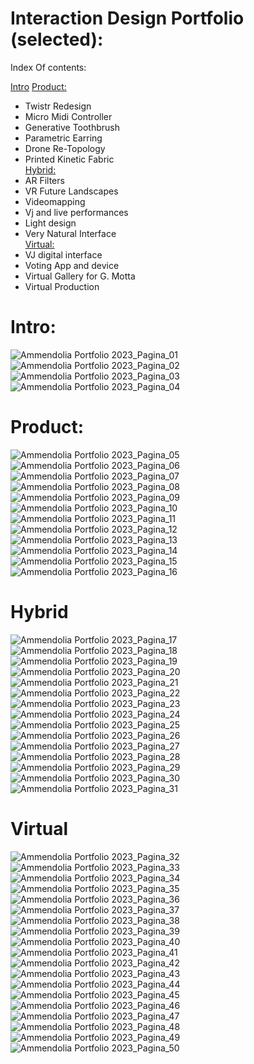 # Interaction Design Portfolio (selected):  
Index Of contents:  

[Intro](#intro) 
[Product:](#product) 
- Twistr Redesign 
- Micro Midi Controller   
- Generative Toothbrush  
- Parametric Earring
- Drone Re-Topology
- Printed Kinetic Fabric  
[Hybrid:](#hybrid) 
- AR Filters  
- VR Future Landscapes     
- Videomapping   
- Vj and live performances  
- Light design  
- Very Natural Interface   
[Virtual:](#virtual) 
- VJ digital interface  
- Voting App and device  
- Virtual Gallery for G. Motta  
- Virtual Production  

# Intro:  
![Ammendolia Portfolio 2023_Pagina_01](https://user-images.githubusercontent.com/82780678/225055571-ccc65e8e-39cc-4a94-ab42-e6ee1d990b3d.png)  
![Ammendolia Portfolio 2023_Pagina_02](https://user-images.githubusercontent.com/82780678/225055598-b8aae9ee-9c4c-4c0c-8383-fcb1e54d3f32.png)  
![Ammendolia Portfolio 2023_Pagina_03](https://user-images.githubusercontent.com/82780678/225055652-43334d77-617f-493a-85eb-2492292af5a8.png)  
![Ammendolia Portfolio 2023_Pagina_04](https://user-images.githubusercontent.com/82780678/225055749-54828912-a8c5-4862-9c9b-4cfaa334c58f.png) 
# Product:
![Ammendolia Portfolio 2023_Pagina_05](https://user-images.githubusercontent.com/82780678/225055782-d3f9ff2e-174e-4643-928b-3f81318f2489.png)  
![Ammendolia Portfolio 2023_Pagina_06](https://user-images.githubusercontent.com/82780678/225055809-70fd37ae-2773-4eaa-9708-7a622c3aec24.png)  
![Ammendolia Portfolio 2023_Pagina_07](https://user-images.githubusercontent.com/82780678/225055850-a3d4dfda-470e-45ae-839f-3ea893ded267.png)  
![Ammendolia Portfolio 2023_Pagina_08](https://user-images.githubusercontent.com/82780678/225055920-a58f427a-e404-440c-a605-f212530ad7d1.png)  
![Ammendolia Portfolio 2023_Pagina_09](https://user-images.githubusercontent.com/82780678/225056042-c4633f2a-6e1e-43e0-87f7-570a12355759.png)  
![Ammendolia Portfolio 2023_Pagina_10](https://user-images.githubusercontent.com/82780678/225056037-2561830e-7bae-4fe6-ab9f-d89b0ec7f5a5.png)  
![Ammendolia Portfolio 2023_Pagina_11](https://user-images.githubusercontent.com/82780678/225056141-3e046baf-8357-4ae1-aec6-42c33860042a.png)  
![Ammendolia Portfolio 2023_Pagina_12](https://user-images.githubusercontent.com/82780678/225056193-c5d559ea-1a91-4c16-96f7-437e381a762d.png)  
![Ammendolia Portfolio 2023_Pagina_13](https://user-images.githubusercontent.com/82780678/225056236-4f685c80-9863-4623-bfe2-c4450f6ca080.png)  
![Ammendolia Portfolio 2023_Pagina_14](https://user-images.githubusercontent.com/82780678/225056264-151ae08b-3660-415c-8a78-659230776c2f.png)  
![Ammendolia Portfolio 2023_Pagina_15](https://user-images.githubusercontent.com/82780678/225056301-b621b8fa-4dd8-4179-8958-53c5e91ab725.png)  
![Ammendolia Portfolio 2023_Pagina_16](https://user-images.githubusercontent.com/82780678/225056341-314e1614-ebc6-4359-b3e6-865f44a4ad1e.png)  
# Hybrid    
![Ammendolia Portfolio 2023_Pagina_17](https://user-images.githubusercontent.com/82780678/225056408-f8803293-2a02-46ab-a8ca-e62cc19fe1eb.png)   
![Ammendolia Portfolio 2023_Pagina_18](https://user-images.githubusercontent.com/82780678/225056522-0fb69b68-7d0b-44d0-b1c5-7d060020a59d.png)  
![Ammendolia Portfolio 2023_Pagina_19](https://user-images.githubusercontent.com/82780678/225056567-e1961074-d4d4-4dd1-9671-9863c01c3f05.png)  
![Ammendolia Portfolio 2023_Pagina_20](https://user-images.githubusercontent.com/82780678/225056592-6c2e9f6b-c255-4191-8e06-eb5f4193dad9.png)  
![Ammendolia Portfolio 2023_Pagina_21](https://user-images.githubusercontent.com/82780678/225056667-f8a45ef9-6e98-487a-a42f-3ca5b282246a.png)  
![Ammendolia Portfolio 2023_Pagina_22](https://user-images.githubusercontent.com/82780678/225056912-dcf3731c-8223-4d49-9619-5d43bc9920ec.png)  
![Ammendolia Portfolio 2023_Pagina_23](https://user-images.githubusercontent.com/82780678/225056918-ce971c5b-07b7-481f-8de6-e2bd794f4d03.png)  
![Ammendolia Portfolio 2023_Pagina_24](https://user-images.githubusercontent.com/82780678/225056960-8537b3d7-95a4-4f9b-ae4d-8bb9b23a4013.png)  
![Ammendolia Portfolio 2023_Pagina_25](https://user-images.githubusercontent.com/82780678/225057016-b7c25929-8985-4d51-a2c9-7027e2b37e1b.png)  
![Ammendolia Portfolio 2023_Pagina_26](https://user-images.githubusercontent.com/82780678/225057007-bead3e5f-57f8-4704-8ec4-a54f8057084a.png)  
![Ammendolia Portfolio 2023_Pagina_27](https://user-images.githubusercontent.com/82780678/225057098-56edc656-a701-41f6-9a38-a13f68f978b1.png)   
![Ammendolia Portfolio 2023_Pagina_28](https://user-images.githubusercontent.com/82780678/225057209-4f1111f1-e8ec-424f-afc3-9c6b5df81c82.png)  
![Ammendolia Portfolio 2023_Pagina_29](https://user-images.githubusercontent.com/82780678/225057216-dbf745b5-4b54-4503-bb54-dc51ea349128.png)  
![Ammendolia Portfolio 2023_Pagina_30](https://user-images.githubusercontent.com/82780678/225057245-8e4a850c-607c-4129-868e-f12627be4cf1.png)  
![Ammendolia Portfolio 2023_Pagina_31](https://user-images.githubusercontent.com/82780678/225057280-d0174dd1-560c-4cf9-8727-9c79662b6234.png) 
# Virtual  
![Ammendolia Portfolio 2023_Pagina_32](https://user-images.githubusercontent.com/82780678/225057310-5a9c7556-8d6c-4c48-8276-726f9ddc0883.png)  
![Ammendolia Portfolio 2023_Pagina_33](https://user-images.githubusercontent.com/82780678/225057344-cfe00744-b82b-4ace-9c3c-6e6dda60cb5f.png)  
![Ammendolia Portfolio 2023_Pagina_34](https://user-images.githubusercontent.com/82780678/225057375-0ab9f44f-cf58-486d-a1fc-9673560ca8d8.png)   
![Ammendolia Portfolio 2023_Pagina_35](https://user-images.githubusercontent.com/82780678/225057405-e45a5025-4181-4847-94c8-1fa3f9e0a5c8.png)   
![Ammendolia Portfolio 2023_Pagina_36](https://user-images.githubusercontent.com/82780678/225057574-e9b11ea0-579a-438f-bd2d-b54913f6e1f9.png)  
![Ammendolia Portfolio 2023_Pagina_37](https://user-images.githubusercontent.com/82780678/225057601-41578089-ad0c-4c1f-b367-f0e5cd9fac15.png)  
![Ammendolia Portfolio 2023_Pagina_38](https://user-images.githubusercontent.com/82780678/225057623-a1756e86-a187-4e3a-b8cc-bb70fc7979b1.png)  
![Ammendolia Portfolio 2023_Pagina_39](https://user-images.githubusercontent.com/82780678/225057646-2118ea6f-4fd9-4991-b461-9252d1323151.png)  
![Ammendolia Portfolio 2023_Pagina_40](https://user-images.githubusercontent.com/82780678/225057673-08efc06c-0e7b-439c-a474-00f629395bc9.png)  
![Ammendolia Portfolio 2023_Pagina_41](https://user-images.githubusercontent.com/82780678/225057706-ac35c272-a934-41e4-b373-a922c7dd897d.png)  
![Ammendolia Portfolio 2023_Pagina_42](https://user-images.githubusercontent.com/82780678/225057749-1d66bfae-31de-4cee-b970-3b66aca2ae8f.png)  
![Ammendolia Portfolio 2023_Pagina_43](https://user-images.githubusercontent.com/82780678/225057774-494b4958-7c33-40f6-93c8-a18c48c09b4b.png)  
![Ammendolia Portfolio 2023_Pagina_44](https://user-images.githubusercontent.com/82780678/225057805-217ec8ab-35d1-45d4-b1a3-c8ee1ae5b752.png)  
![Ammendolia Portfolio 2023_Pagina_45](https://user-images.githubusercontent.com/82780678/225057829-2538562f-1645-41fc-b715-4acdfe15dc3a.png)  
![Ammendolia Portfolio 2023_Pagina_46](https://user-images.githubusercontent.com/82780678/225057893-3e6e5f16-292b-4d92-bc72-363e03755693.png)  
![Ammendolia Portfolio 2023_Pagina_47](https://user-images.githubusercontent.com/82780678/225057905-b365a027-e238-4d8e-a78a-427e0c706847.png)  
![Ammendolia Portfolio 2023_Pagina_48](https://user-images.githubusercontent.com/82780678/225057972-a13f99b6-f18a-4497-bdda-03dc7c990924.png)  
![Ammendolia Portfolio 2023_Pagina_49](https://user-images.githubusercontent.com/82780678/225057975-09b348fc-c56f-49e8-8f49-1008d6cd9c5c.png)  
![Ammendolia Portfolio 2023_Pagina_50](https://user-images.githubusercontent.com/82780678/225057993-103df65f-aee8-4b02-be6d-6eb1de02ea97.png)  













